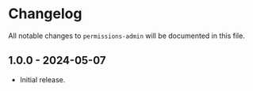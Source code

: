 # Changelog

All notable changes to `permissions-admin` will be documented in this file.

## 1.0.0 - 2024-05-07
- Initial release.
